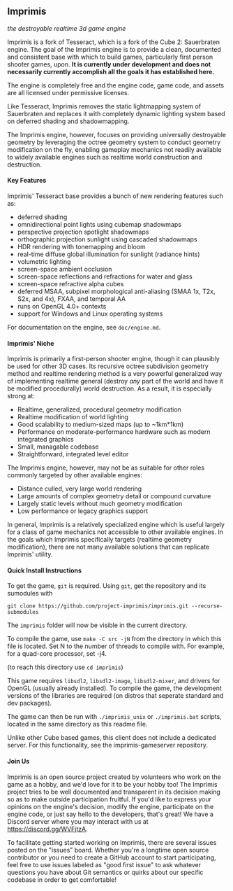 ## Imprimis
*the destroyable realtime 3d game engine*

Imprimis is a fork of Tesseract, which is a fork of the Cube 2: Sauerbraten engine. The goal of the Imprimis
engine is to provide a clean, documented and consistent base with which to build games, particularly
first person shooter games, upon. **It is currently under development and does not necessarily
currently accomplish all the goals it has established here.**

The engine is completely free and the engine code, game code, and assets are all licensed
under permissive licenses.

Like Tesseract, Imprimis removes the static lightmapping system of Sauerbraten and replaces
it with completely dynamic lighting system based on deferred shading and shadowmapping.

The Imprimis engine, however, focuses on providing universally destroyable
geometry by leveraging the octree geometry system to conduct geometry modification on
the fly, enabling gameplay mechanics not readily available to widely available engines
such as realtime world construction and destruction.

#### Key Features

Imprimis' Tesseract base provides a bunch of new rendering features such as:

* deferred shading
* omnidirectional point lights using cubemap shadowmaps
* perspective projection spotlight shadowmaps
* orthographic projection sunlight using cascaded shadowmaps
* HDR rendering with tonemapping and bloom
* real-time diffuse global illumination for sunlight (radiance hints)
* volumetric lighting
* screen-space ambient occlusion
* screen-space reflections and refractions for water and glass
* screen-space refractive alpha cubes
* deferred MSAA, subpixel morphological anti-aliasing (SMAA 1x, T2x, S2x, and 4x), FXAA, and temporal AA
* runs on OpenGL 4.0+ contexts
* support for Windows and Linux operating systems

For documentation on the engine, see `doc/engine.md`.

#### Imprimis' Niche

Imprimis is primarily a first-person shooter engine, though it can plausibly be
used for other 3D cases. Its recursive octree subdivision geometry method and
realtime rendering method is a very powerful generalized way of implementing realtime
general (destroy *any* part of the world and have it be modified procedurally) world
destruction. As a result, it is especially strong at:

* Realtime, generalized, procedural geometry modification
* Realtime modification of world lighting
* Good scalability to medium-sized maps (up to ~1km*1km)
* Performance on moderate-performance hardware such as modern integrated graphics
* Small, managable codebase
* Straightforward, integrated level editor

The Imprimis engine, however, may not be as suitable for other roles commonly targeted
by other available engines:

* Distance culled, very large world rendering
* Large amounts of complex geometry detail or compound curvature
* Largely static levels without much geometry modification
* Low performance or legacy graphics support

In general, Imprimis is a relatively specialized engine which is useful largely for
a class of game mechanics not accessible to other available engines. In the goals
which Imprimis specifically targets (realtime geometry modification), there are
not many available solutions that can replicate Imprimis' utility.

#### Quick Install Instructions

To get the game, `git` is required. Using `git`, get the repository and its sumodules with

`git clone https://github.com/project-imprimis/imprimis.git --recurse-submodules`

The `imprimis` folder will now be visible in the current directory.

To compile the game, use `make -C src -jN` from the directory in which this file is located.
Set N to the number of threads to compile with. For example, for a quad-core processor, set -j4.

(to reach this directory use `cd imprimis`)

This game requires `libsdl2`, `libsdl2-image`, `libsdl2-mixer`, and drivers for OpenGL (usually already installed).
To compile the game, the development versions of the libraries are required
(on distros that seperate standard and dev packages).

The game can then be run with `./imprimis_unix` or `./imprimis.bat` scripts, located in the same
directory as this readme file.

Unlike other Cube based games, this client does not include a dedicated server.
For this functionality, see the imprimis-gameserver repository.

#### Join Us

Imprimis is an open source project created by volunteers who work on the game as
a hobby, and we'd love for it to be your hobby too! The Imprimis project tries
to be well documented and transparent in its decision making so as to make
outside participation fruitful. If you'd like to express your opinions on the
engine's decision, modify the engine, participate on the engine code, or just say
hello to the developers, that's great! We have a Discord server where you may
interact with us at https://discord.gg/WVFjtzA.

To facilitate getting started working on Imprimis, there are several issues posted
on the "issues" board. Whether you're a longtime open source contributor or you
need to create a GitHub account to start participating, feel free to use issues
labeled as "good first issue" to ask whatever questions you have about Git semantics
or quirks about our specific codebase in order to get comfortable!
